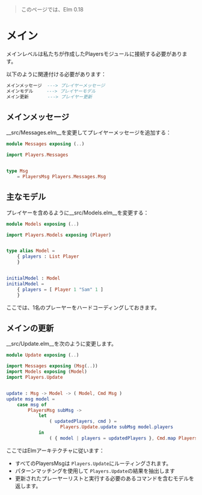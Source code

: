 >このページでは、Elm 0.18

# メイン

メインレベルは私たちが作成したPlayersモジュールに接続する必要があります。

以下のように関連付ける必要があります：

```elm
メインメッセージ  ---> プレイヤーメッセージ
メインモデル     ---> プレイヤーモデル
メイン更新       ---> プレイヤー更新
```

## メインメッセージ

__src/Messages.elm__を変更してプレイヤーメッセージを追加する：

```elm
module Messages exposing (..)

import Players.Messages


type Msg
    = PlayersMsg Players.Messages.Msg
```

## 主なモデル

プレイヤーを含めるように__src/Models.elm__を変更する：

```elm
module Models exposing (..)

import Players.Models exposing (Player)


type alias Model =
    { players : List Player
    }


initialModel : Model
initialModel =
    { players = [ Player 1 "Sam" 1 ]
    }
```

ここでは、1名のプレーヤーをハードコーディングしておきます。

## メインの更新

__src/Update.elm__を次のように変更します。

```elm
module Update exposing (..)

import Messages exposing (Msg(..))
import Models exposing (Model)
import Players.Update


update : Msg -> Model -> ( Model, Cmd Msg )
update msg model =
    case msg of
        PlayersMsg subMsg ->
            let
                ( updatedPlayers, cmd ) =
                    Players.Update.update subMsg model.players
            in
                ( { model | players = updatedPlayers }, Cmd.map PlayersMsg cmd )
```

ここではElmアーキテクチャに従います：

- すべてのPlayersMsgは `Players.Update`にルーティングされます。
- パターンマッチングを使用して `Players.Update`の結果を抽出します
- 更新されたプレーヤーリストと実行する必要のあるコマンドを含むモデルを返します。
